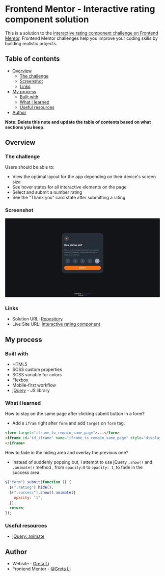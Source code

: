# Frontend Mentor - Interactive rating component solution

This is a solution to the [Interactive rating component challenge on Frontend Mentor](https://www.frontendmentor.io/challenges/interactive-rating-component-koxpeBUmI). Frontend Mentor challenges help you improve your coding skills by building realistic projects.

## Table of contents

- [Overview](#overview)
  - [The challenge](#the-challenge)
  - [Screenshot](#screenshot)
  - [Links](#links)
- [My process](#my-process)
  - [Built with](#built-with)
  - [What I learned](#what-i-learned)
  - [Useful resources](#useful-resources)
- [Author](#author)

**Note: Delete this note and update the table of contents based on what sections you keep.**

## Overview

### The challenge

Users should be able to:

- View the optimal layout for the app depending on their device's screen size
- See hover states for all interactive elements on the page
- Select and submit a number rating
- See the "Thank you" card state after submitting a rating

### Screenshot

![](./screenshot.jpg)

### Links

- Solution URL: [Repository](https://github.com/GretaLi/Frontend-Mentor-Challenge/tree/main/interactive-rating-component-main)
- Live Site URL: [Interactive rating component](https://gretali.github.io/Frontend-Mentor-Challenge/interactive-rating-component-main/)

## My process

### Built with

- HTML5
- SCSS custom properties
- SCSS variable for colors
- Flexbox
- Mobile-first workflow
- [jQuery](https://jquery.com/) - JS library

### What I learned

How to stay on the same page after clicking submit button in a form?

- Add a `ifram` right after `form` and add `target` on `form` tag.

```html
<form target="iframe_to_remain_same_page">...</form>
<iframe id="id_iframe" name="iframe_to_remain_same_page" style="display:none;">
</iframe>
```

How to fade in the hiding area and overlay the previous one?

- Instead of suddenly popping out, I attempt to use jQuery `.show()` and `.animate()` method , from `opacity:0` to `opacity: 1`, to fade in the success area.

```js
$("form").submit(function () {
  $(".rating").hide();
  $(".success").show().animate({
    opacity: "1",
  });
  return;
});
```

### Useful resources

- [jQuery: animate](https://api.jquery.com/animate/)

## Author

- Website - [Greta Li](https://github.com/GretaLi)
- Frontend Mentor - [@Greta Li](https://www.frontendmentor.io/profile/GretaLi)
